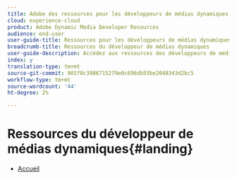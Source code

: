 ```yaml
---
title: Adobe des ressources pour les développeurs de médias dynamiques
cloud: experience-cloud
product: Adobe Dynamic Media Developer Resources
audience: end-user
user-guide-title: Ressources pour les développeurs de médias dynamiques Adobe
breadcrumb-title: Ressources du développeur de médias dynamiques
user-guide-description: Accédez aux ressources des développeurs de médias dynamiques telles que le Guide de référence des visionneuses, l’API Image Production System, l’API Image Serving and Rendering et les notes de mise à jour Scene7 archivées.
index: y
translation-type: tm+mt
source-git-commit: 901f0c3986715279e0c696db93be2048343d2bc5
workflow-type: tm+mt
source-wordcount: '44'
ht-degree: 2%

---
```



# Ressources du développeur de médias dynamiques{#landing}

+ [Accueil](/help/landing/home.md)

<!--This TOC may not be necessary. Not sure, so leaving it in.
+ [Viewers Reference Guide](/help/aem-viewers-ref/home.md)
+ [IS/IR API](/help/aem-is-ir-api/home.md)
+ [IPS API](/help/aem-ips-api/c-overview.md)
+ [Image Authoring](/help/aem-ia/aem-ia-home.md)
+ Vignette Automation Module for Python{#vignette}
  + [Vignette Automation Module for Python](/help/vignette-automation-module-for-python/c-vampyhome.md)
+ [Dynamic Media Classic Release Notes](/help/s7-release-notes/home.md)
-->
